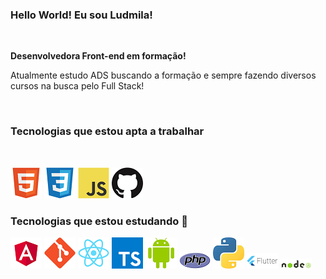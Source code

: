 ### Hello World! Eu sou Ludmila!

<br />

**Desenvolvedora Front-end em formação!**

Atualmente estudo ADS buscando a formação e sempre fazendo diversos cursos na busca pelo Full Stack!

<br />

###  Tecnologias que estou apta a trabalhar 

<br >

![descrição da imagem](html.png)
![descrição da imagem](css.png)
![descrição da imagem](js.png)
![descrição da imagem](github.png)



###  Tecnologias que estou estudando 🚀

![descrição da imagem](angular.png)
![descrição da imagem](git.png)
![descrição da imagem](react.png)
![descrição da imagem](typescript.png)
![descrição da imagem](android.png)
![descrição da imagem](php.png)
![descrição da imagem](python.png)
![descrição da imagem](flutterpng.png)
![descrição da imagem](nodejs.png)



